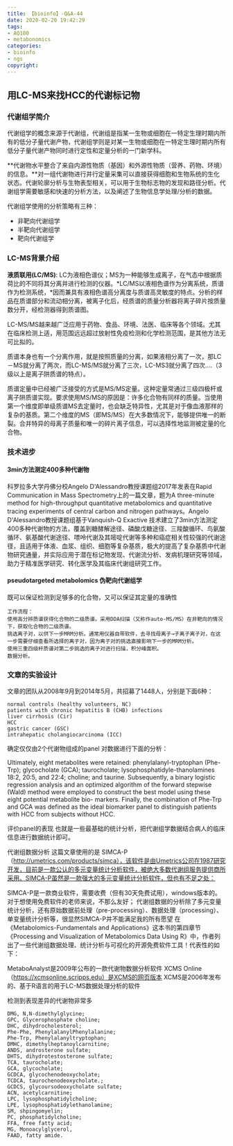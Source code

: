 ```yaml
---
title: 【bioinfo】-Q&A-44
date: 2020-02-20 19:42:29
tags:
- AQ100
- metabonomics
categories:
- bioinfo
- ngs
copyright:
---
```

## 用LC-MS来找HCC的代谢标记物

### 代谢组学简介
代谢组学的概念来源于代谢组，代谢组是指某一生物或细胞在一特定生理时期内所有的低分子量代谢产物，代谢组学则是对某一生物或细胞在一特定生理时期内所有低分子量代谢产物同时进行定性和定量分析的一门新学科。

**代谢物水平整合了来自内源性物质（基因）和外源性物质（营养、药物、环境）的信息。**对一组代谢物进行并行定量采集可以直接获得细胞和生物系统的生化状态。代谢轮廓分析与生物表型相关，可以用于生物标志物的发现和路径分析。代谢组学需要敏感和快速的分析方法，以及阐述了生物信息学处理/分析的数据。

代谢组学使用的分析策略有三种：

- 非靶向代谢组学
- 半靶向代谢组学
- 靶向代谢组学

### LC-MS背景介绍
**液质联用(LC/MS)**: LC为液相色谱仪；MS为一种能够生成离子，在气态中根据质荷比的不同将其分离并进行检测的仪器。*LC/MS以液相色谱作为分离系统，质谱作为检测系统，*因而兼具有液相色谱高分离度与质谱高灵敏度的特点。分析的样品在质谱部分和流动相分离，被离子化后，经质谱的质量分析器将离子碎片按质量数分开，经检测器得到质谱图。

LC-MS/MS越来越广泛应用于药物、食品、环境、法医、临床等各个领域。尤其在临床检测上适，用范围远远超过放射性免疫检测和化学检测范围，是其他方法无可比拟的。

质谱本身也有一个分离作用，就是按照质量的分离，如果液相分离了一次，那LC－MS就分离了两次，而LC-MS/MS就分离了三次，LC-MS3就分离了四次....（3级以上是离子阱质谱的特点）。

质谱定量中已经被广泛接受的方式是MS/MS定量。这种定量常通过三级四极杆或离子阱质谱实现。要求使用MS/MS的原因是：许多化合物有同样的质量。当使用第一个维度即单级质谱MS去定量时，也会缺乏特异性，尤其是对于像血液那样的复杂的基质。第二个维度的MS（即MS/MS）在大多数情况下，能够提供唯一的断裂。合并特异的母离子质量和唯一的碎片离子信息，可以选择性地监测被定量的化合物。

### 技术进步
#### 3min方法测定400多种代谢物
科罗拉多大学丹佛分校Angelo D'Alessandro教授课题组2017年发表在Rapid Communication in Mass Spectrometry上的一篇文章，题为A three-minute method for high-throughput quantitative metabolomics and quantitative tracing experiments of central carbon and nitrogen pathways。Angelo D'Alessandro教授课题组基于Vanquish-Q Exactive 技术建立了3min方法测定400多种代谢物的方法，覆盖到糖酵解途径、磷酸戊糖途径、三羧酸循环、鸟氨酸循环、氨基酸代谢途径、嘌呤代谢及其嘧啶代谢等多种和癌症相关性较强的代谢途径，且适用于体液、血浆、组织、细胞等复杂基质，极大的提高了复杂基质中代谢物研究通量，并实际应用于潜在标记物发现、代谢流分析、发病机理研究等领域，助力于精准医学研究、转化医学及其临床代谢组研究工作。

#### pseudotargeted metabolomics 伪靶向代谢组学
既可以保证检测到足够多的化合物，又可以保证其定量的准确性
```
工作流程：
使用高分辨质谱获得化合物的二级质谱。采用DDA扫描（又称作auto-MS/MS）在非靶向的情况下，获取化合物的二级质谱。
挑选离子对，以供下一步MRM分析。通常用仪器自带软件，去寻找母离子→子离子离子对，在这一步需要仔细查看所选择的离子对，因为离子对的挑选直接影响下一步的MRM分析。
使用三重四级杆质谱对第二步挑选的离子对进行扫描，积分峰面积。
数据分析。
```

### 文章的实验设计
文章的团队从2008年9月到2014年5月，共招募了1448人，分别是下面6种：
```
normal controls (healthy volunteers, NC)
patients with chronic hepatitis B (CHB) infections
liver cirrhosis (Cir)
HCC
gastric cancer (GSC)
intrahepatic cholangiocarcinoma (ICC)
```

确定仅仅由2个代谢物组成的panel
对数据进行下面的分析：

Ultimately, eight metabolites were retained: phenylalanyl-tryptophan (Phe-Trp); glycocholate (GCA); taurocholate; lysophosphatidyle-thanolamines 18:2, 20:5, and 22:4; choline; and taurine.
Subsequently, a binary logistic regression analysis and an optimized algorithm of the forward stepwise (Wald) method were employed to construct the best model using these eight potential metabolite bio- markers.
Finally, the combination of Phe-Trp and GCA was defined as the ideal biomarker panel to distinguish patients with HCC from subjects without HCC.


评价panel的表现
也就是一些最基础的统计分析，把代谢组学数据结合病人的临床信息进行数据统计即可。



代谢组数据分析
这篇文章使用的是 SIMCA-P （http://umetrics.com/products/simca），该软件是由Umetrics公司在1987研究开发，目前是一款公认的多元变量统计分析软件，被绝大多数代谢组服务提供商所采用。SIMCA-P虽然是一款强大的多元变量统计分析软件，但也有不足之处：

SIMCA-P是一款商业软件，需要收费（但有30天免费试用），windows版本的。对于想使用免费软件的老师来说，不那么友好；
代谢组数据的分析除了多元变量统计分析，还有原始数据前处理（pre-processing）、数据处理（processing）、单变量统计分析等，很显然SIMCA-P并不能满足我的所有愿望
在《Metabolomics-Fundamentals and Applications》这本书的第四章节《Processing and Visualization of Metabolomics Data Using R》中，作者列出了一些代谢组数据处理、统计分析与可视化的开源免费软件工具！代表性的如下：

MetaboAnalyst是2009年公布的一款代谢物数据分析软件
XCMS Online（https://xcmsonline.scripps.edu）是XCMS的网页版本
XCMS是2006年发布的、基于R语言的用于LC-MS数据处理分析的软件


检测到表现差异的代谢物非常多
```
DMG, N,N-dimethylglycine;
GPC, Glycerophosphate choline;
DHC, dihydrocholesterol;
Phe-Phe, PhenylalanylPhenylalanine;
Phe-Trp, Phenylalanyltryptophan;
DMHC, dimethylheptanoylcarnitine;
ANDS, androsterone sulfate;
DHTS, dihydrotestosterone sulfate;
TCA, taurocholate;
GCA, glycocholate;
GCDCA, glycochenodeoxycholate;
TCDCA, taurochenodeoxycholate.;
GCDCS, glycoursodeoxycholate sulfate;
ACN, acetylcarnitine;
LPC, lysophosphatidylcholine;
LPE, lysophosphatidylethanolamine;
SM, shpingomyelin;
PC, phosphatidylcholine;
FFA, free fatty acid;
MG, Monoacylglycerol,
FAAD, fatty amide.
```
